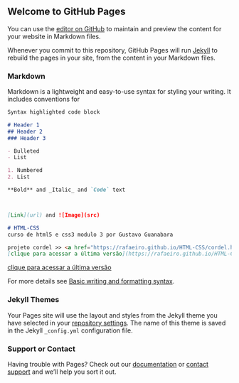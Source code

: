 ## Welcome to GitHub Pages

You can use the [editor on GitHub](https://github.com/rafaeiro/Projeto-Cordel-HTML-CSS/edit/gh-pages/index.md) to maintain and preview the content for your website in Markdown files.

Whenever you commit to this repository, GitHub Pages will run [Jekyll](https://jekyllrb.com/) to rebuild the pages in your site, from the content in your Markdown files.

### Markdown

Markdown is a lightweight and easy-to-use syntax for styling your writing. It includes conventions for

```markdown
Syntax highlighted code block

# Header 1
## Header 2
### Header 3

- Bulleted
- List

1. Numbered
2. List

**Bold** and _Italic_ and `Code` text



[Link](url) and ![Image](src)

# HTML-CSS
curso de html5 e css3 modulo 3 por Gustavo Guanabara

projeto cordel >> <a href="https://rafaeiro.github.io/HTML-CSS/cordel.html">clique para acessar a última versão </a>
[clique para acessar a última versão](https://rafaeiro.github.io/HTML-CSS/cordel.html)

```
[clique para acessar a última versão](https://rafaeiro.github.io/HTML-CSS/cordel.html)

For more details see [Basic writing and formatting syntax](https://docs.github.com/en/github/writing-on-github/getting-started-with-writing-and-formatting-on-github/basic-writing-and-formatting-syntax).

### Jekyll Themes

Your Pages site will use the layout and styles from the Jekyll theme you have selected in your [repository settings](https://github.com/rafaeiro/Projeto-Cordel-HTML-CSS/settings/pages). The name of this theme is saved in the Jekyll `_config.yml` configuration file.

### Support or Contact

Having trouble with Pages? Check out our [documentation](https://docs.github.com/categories/github-pages-basics/) or [contact support](https://support.github.com/contact) and we’ll help you sort it out.
